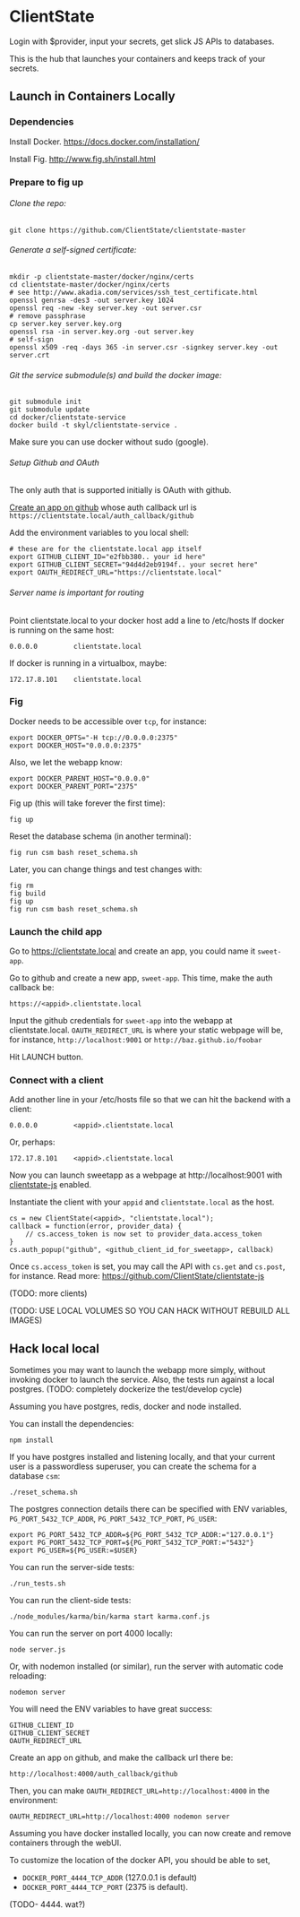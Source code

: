 # ClientState

Login with $provider, input your secrets, get slick JS APIs to databases.

This is the hub that launches your containers and keeps track of your secrets.


## Launch in Containers Locally

### Dependencies

Install Docker. https://docs.docker.com/installation/

Install Fig. http://www.fig.sh/install.html

### Prepare to fig up

###### Clone the repo:

    git clone https://github.com/ClientState/clientstate-master 

###### Generate a self-signed certificate:

    mkdir -p clientstate-master/docker/nginx/certs
    cd clientstate-master/docker/nginx/certs
    # see http://www.akadia.com/services/ssh_test_certificate.html 
    openssl genrsa -des3 -out server.key 1024
    openssl req -new -key server.key -out server.csr
    # remove passphrase
    cp server.key server.key.org
    openssl rsa -in server.key.org -out server.key
    # self-sign
    openssl x509 -req -days 365 -in server.csr -signkey server.key -out server.crt

###### Git the service submodule(s) and build the docker image:

    git submodule init
    git submodule update
    cd docker/clientstate-service
    docker build -t skyl/clientstate-service .

Make sure you can use docker without sudo (google).

###### Setup Github and OAuth

The only auth that is supported initially is OAuth with github.

[Create an app on github](https://github.com/settings/applications) 
whose auth callback url is `https://clientstate.local/auth_callback/github`

Add the environment variables to you local shell:

    # these are for the clientstate.local app itself
    export GITHUB_CLIENT_ID="e2fbb380.. your id here"
    export GITHUB_CLIENT_SECRET="94d4d2eb9194f.. your secret here"    
    export OAUTH_REDIRECT_URL="https://clientstate.local"


###### Server name is important for routing
Point clientstate.local to your docker host add a line to /etc/hosts
If docker is running on the same host:

    0.0.0.0         clientstate.local

If docker is running in a virtualbox, maybe:

    172.17.8.101    clientstate.local


### Fig

Docker needs to be accessible over `tcp`, for instance:

    export DOCKER_OPTS="-H tcp://0.0.0.0:2375"
    export DOCKER_HOST="0.0.0.0:2375"

Also, we let the webapp know:

    export DOCKER_PARENT_HOST="0.0.0.0"
    export DOCKER_PARENT_PORT="2375"

Fig up (this will take forever the first time):

    fig up

Reset the database schema (in another terminal):

    fig run csm bash reset_schema.sh

Later, you can change things and test changes with:

    fig rm
    fig build
    fig up
    fig run csm bash reset_schema.sh

### Launch the child app

Go to https://clientstate.local and create an app,
you could name it `sweet-app`.

Go to github and create a new app, `sweet-app`.
This time, make the auth callback be:

    https://<appid>.clientstate.local

Input the github credentials for `sweet-app`
into the webapp at clientstate.local.
`OAUTH_REDIRECT_URL` is where your static webpage will be,
for instance, `http://localhost:9001` or `http://baz.github.io/foobar`

Hit LAUNCH button.

### Connect with a client

Add another line in your /etc/hosts file
so that we can hit the backend with a client:

    0.0.0.0         <appid>.clientstate.local

Or, perhaps:

    172.17.8.101    <appid>.clientstate.local

Now you can launch sweetapp as a webpage at
http://localhost:9001 with
[clientstate-js](https://github.com/ClientState/clientstate-js)
enabled.

Instantiate the client with your `appid` and `clientstate.local`
as the host.

    cs = new ClientState(<appid>, "clientstate.local");
    callback = function(error, provider_data) {
        // cs.access_token is now set to provider_data.access_token
    }
    cs.auth_popup("github", <github_client_id_for_sweetapp>, callback)

Once `cs.access_token` is set, you may call the API with
`cs.get` and `cs.post`, for instance.
Read more: https://github.com/ClientState/clientstate-js

(TODO: more clients)

(TODO: USE LOCAL VOLUMES SO YOU CAN HACK WITHOUT REBUILD ALL IMAGES)


## Hack local local

Sometimes you may want to launch the webapp more simply,
without invoking docker to launch the service.
Also, the tests run against a local postgres.
(TODO: completely dockerize the test/develop cycle)

Assuming you have postgres, redis, docker and node installed.

You can install the dependencies:

    npm install

If you have postgres installed and listening locally,
and that your current user is a passwordless superuser,
you can create the schema for a database `csm`:

    ./reset_schema.sh

The postgres connection details there can be specified with ENV variables,
`PG_PORT_5432_TCP_ADDR`, `PG_PORT_5432_TCP_PORT`, `PG_USER`:

    export PG_PORT_5432_TCP_ADDR=${PG_PORT_5432_TCP_ADDR:="127.0.0.1"}
    export PG_PORT_5432_TCP_PORT=${PG_PORT_5432_TCP_PORT:="5432"}
    export PG_USER=${PG_USER:=$USER}

You can run the server-side tests:

    ./run_tests.sh

You can run the client-side tests:

    ./node_modules/karma/bin/karma start karma.conf.js

You can run the server on port 4000 locally:

    node server.js

Or, with nodemon installed (or similar),
run the server with automatic code reloading:

    nodemon server

You will need the ENV variables to have great success:

    GITHUB_CLIENT_ID
    GITHUB_CLIENT_SECRET
    OAUTH_REDIRECT_URL

Create an app on github, and make the callback url there be:

    http://localhost:4000/auth_callback/github

Then, you can make `OAUTH_REDIRECT_URL=http://localhost:4000`
in the environment:

    OAUTH_REDIRECT_URL=http://localhost:4000 nodemon server

Assuming you have docker installed locally,
you can now create and remove containers through the webUI.

To customize the location of the docker API,
you should be able to set,

* `DOCKER_PORT_4444_TCP_ADDR` (127.0.0.1 is default)
* `DOCKER_PORT_4444_TCP_PORT` (2375 is default).

(TODO- 4444. wat?)
